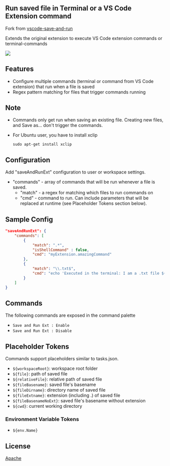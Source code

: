 ## Run saved file in Terminal or a VS Code Extension command

Fork from [vscode-save-and-run](https://github.com/wk-j/vscode-save-and-run)

Extends the original extension to execute VS Code extension commands or terminal-commands 

![](https://github.com/wk-j/vscode-save-and-run/raw/master/images/save-and-run.png)

## Features

- Configure multiple commands (terminal or command from VS Code extension) that run when a file is saved
- Regex pattern matching for files that trigger commands running

## Note

- Commands only get run when saving an existing file. Creating new files, and Save as... don't trigger the commands.
- For Ubuntu user, you have to install xclip

  ```
  sudo apt-get install xclip
  ```

## Configuration

Add "saveAndRunExt" configuration to user or workspace settings.

- "commands" - array of commands that will be run whenever a file is saved.
  - "match" - a regex for matching which files to run commands on
  - "cmd" - command to run. Can include parameters that will be replaced at runtime (see Placeholder Tokens section below).

## Sample Config

```json
"saveAndRunExt": {
	"commands": [
		{
			"match": ".*",
			"isShellCommand" : false,
			"cmd": "myExtension.amazingCommand"
		},
		{
			"match": "\\.txt$",
			"cmd": "echo 'Executed in the terminal: I am a .txt file ${file}.'"
		}
	]
}
```

## Commands

The following commands are exposed in the command palette

- `Save and Run Ext : Enable`
- `Save and Run Ext : Disable`

## Placeholder Tokens

Commands support placeholders similar to tasks.json.

- `${workspaceRoot}`: workspace root folder
- `${file}`: path of saved file
- `${relativeFile}`: relative path of saved file
- `${fileBasename}`: saved file's basename
- `${fileDirname}`: directory name of saved file
- `${fileExtname}`: extension (including .) of saved file
- `${fileBasenameNoExt}`: saved file's basename without extension
- `${cwd}`: current working directory

### Environment Variable Tokens

- `${env.Name}`

## License

[Apache](https://github.com/wk-j/vscode-save-and-run/blob/master/LICENSE)
